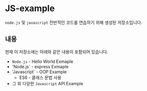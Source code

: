 # JS-example
`node.js` 및 `javascript` 전반적인 코드를 연습하기 위해 생성된 저장소입니다.
## 내용
현재 이 저장소에는 아래와 같은 내용이 포함되어 있습니다.
* `Node.js` - Hello World Exmaple
* 'Node.js` - express Exmaple
* 'Javascript` - OOP Example
  * ES6 - 클래스 문법 사용
* 그 외 다양한 `Javascript` API Example

